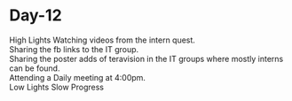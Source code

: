 # Day-12
High Lights  Watching videos from the intern quest.         
Sharing the fb links to the IT group.       
Sharing the poster adds of teravision in the IT groups where mostly interns can be found.    
Attending a Daily meeting at 4:00pm.  
Low Lights 
Slow Progress 
